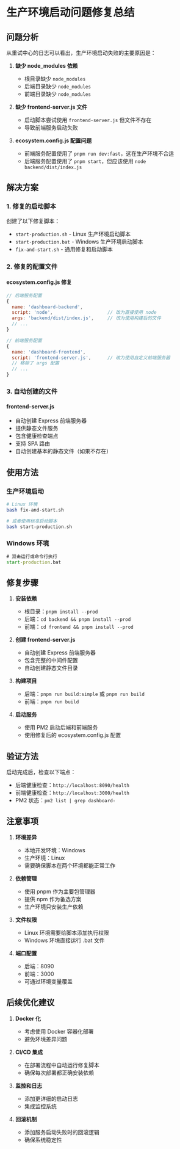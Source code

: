 # 生产环境启动问题修复总结

## 问题分析

从重试中心的日志可以看出，生产环境启动失败的主要原因是：

1. **缺少 node_modules 依赖**
   - 根目录缺少 `node_modules`
   - 后端目录缺少 `node_modules`
   - 前端目录缺少 `node_modules`

2. **缺少 frontend-server.js 文件**
   - 启动脚本尝试使用 `frontend-server.js` 但文件不存在
   - 导致前端服务启动失败

3. **ecosystem.config.js 配置问题**
   - 前端服务配置使用了 `pnpm run dev:fast`，这在生产环境不合适
   - 后端服务配置使用了 `pnpm start`，但应该使用 `node backend/dist/index.js`

## 解决方案

### 1. 修复的启动脚本

创建了以下修复脚本：

- `start-production.sh` - Linux 生产环境启动脚本
- `start-production.bat` - Windows 生产环境启动脚本  
- `fix-and-start.sh` - 通用修复和启动脚本

### 2. 修复的配置文件

#### ecosystem.config.js 修复

```javascript
// 后端服务配置
{
  name: 'dashboard-backend',
  script: 'node',                    // 改为直接使用 node
  args: 'backend/dist/index.js',     // 改为使用构建后的文件
  // ...
}

// 前端服务配置  
{
  name: 'dashboard-frontend',
  script: 'frontend-server.js',      // 改为使用自定义前端服务器
  // 移除了 args 配置
  // ...
}
```

### 3. 自动创建的文件

#### frontend-server.js
- 自动创建 Express 前端服务器
- 提供静态文件服务
- 包含健康检查端点
- 支持 SPA 路由
- 自动创建基本的静态文件（如果不存在）

## 使用方法

### 生产环境启动

```bash
# Linux 环境
bash fix-and-start.sh

# 或者使用标准启动脚本
bash start-production.sh
```

### Windows 环境

```cmd
# 双击运行或命令行执行
start-production.bat
```

## 修复步骤

1. **安装依赖**
   - 根目录：`pnpm install --prod`
   - 后端：`cd backend && pnpm install --prod`
   - 前端：`cd frontend && pnpm install --prod`

2. **创建 frontend-server.js**
   - 自动创建 Express 前端服务器
   - 包含完整的中间件配置
   - 自动创建静态文件目录

3. **构建项目**
   - 后端：`pnpm run build:simple` 或 `pnpm run build`
   - 前端：`pnpm run build`

4. **启动服务**
   - 使用 PM2 启动后端和前端服务
   - 使用修复后的 ecosystem.config.js 配置

## 验证方法

启动完成后，检查以下端点：

- 后端健康检查：`http://localhost:8090/health`
- 前端健康检查：`http://localhost:3000/health`
- PM2 状态：`pm2 list | grep dashboard-`

## 注意事项

1. **环境差异**
   - 本地开发环境：Windows
   - 生产环境：Linux
   - 需要确保脚本在两个环境都能正常工作

2. **依赖管理**
   - 使用 pnpm 作为主要包管理器
   - 提供 npm 作为备选方案
   - 生产环境只安装生产依赖

3. **文件权限**
   - Linux 环境需要给脚本添加执行权限
   - Windows 环境直接运行 .bat 文件

4. **端口配置**
   - 后端：8090
   - 前端：3000
   - 可通过环境变量覆盖

## 后续优化建议

1. **Docker 化**
   - 考虑使用 Docker 容器化部署
   - 避免环境差异问题

2. **CI/CD 集成**
   - 在部署流程中自动运行修复脚本
   - 确保每次部署都正确安装依赖

3. **监控和日志**
   - 添加更详细的启动日志
   - 集成监控系统

4. **回滚机制**
   - 添加服务启动失败时的回滚逻辑
   - 确保系统稳定性
